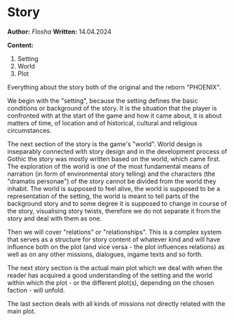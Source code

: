 # Story

**Author:** *Flosha*
**Written:** 14.04.2024

**Content:**

1. Setting
2. World
3. Plot


Everything about the story both of the original and the reborn "PHOENIX". 

We begin with the "setting", because the setting defines the basic conditions or background of the story. It is the situation that the player is confronted with at the start of the game and how it came about, it is about matters of time, of location and of historical, cultural and religious circumstances. 

The next section of the story is the game's "world". World design is inseparably connected with story design and in the development process of Gothic the story was mostly written based on the world, which came first. The exploration of the world is one of the most fundamental means of narration (in form of environmental story telling) and the characters (the "dramatis personae") of the story cannot be divided from the world they inhabit. The world is supposed to feel alive, the world is supposed to be a representation of the setting, the world is meant to tell parts of the background story and to some degree it is supposed to change in course of the story, visualising story twists, therefore we do not separate it from the story and deal with them as one. 

Then we will cover "relations" or "relationships". This is a complex system that serves as a structure for story content of whatever kind and will have influence both on the plot (and vice versa - the plot influences relations) as well as on any other missions, dialogues, ingame texts and so forth. 

The next story section is the actual main plot which we deal with when the reader has acquired a good understanding of the setting and the world within which the plot - or the different plot(s), depending on the chosen faction - will unfold. 

The last section deals with all kinds of missions not directly related with the main plot. 


